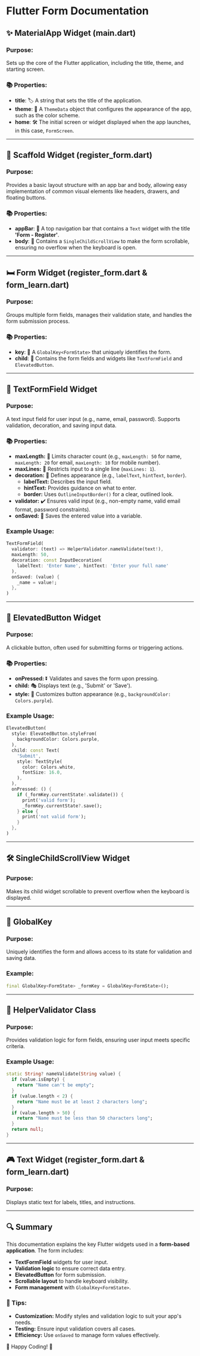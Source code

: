 
# Flutter Form Documentation 

## ✨ MaterialApp Widget (main.dart)

### Purpose:
Sets up the core of the Flutter application, including the title, theme, and starting screen.

### 📚 Properties:
- **title**: 🏷️ A string that sets the title of the application.
- **theme**: 💎 A `ThemeData` object that configures the appearance of the app, such as the color scheme.
- **home**: 🛠️ The initial screen or widget displayed when the app launches, in this case, `FormScreen`.

---

## 🏡 Scaffold Widget (register_form.dart)

### Purpose:
Provides a basic layout structure with an app bar and body, allowing easy implementation of common visual elements like headers, drawers, and floating buttons.

### 📚 Properties:
- **appBar**: 🎩 A top navigation bar that contains a `Text` widget with the title **'Form - Register'**.
- **body**: 🚶 Contains a `SingleChildScrollView` to make the form scrollable, ensuring no overflow when the keyboard is open.

---

## 🛏️ Form Widget (register_form.dart & form_learn.dart)

### Purpose:
Groups multiple form fields, manages their validation state, and handles the form submission process.

### 📚 Properties:
- **key**: 🔑 A `GlobalKey<FormState>` that uniquely identifies the form.
- **child**: 👦 Contains the form fields and widgets like `TextFormField` and `ElevatedButton`.

---

## 📝 TextFormField Widget

### Purpose:
A text input field for user input (e.g., name, email, password). Supports validation, decoration, and saving input data.

### 📚 Properties:
- **maxLength:** 🧮 Limits character count (e.g., `maxLength: 50` for name, `maxLength: 20` for email, `maxLength: 10` for mobile number).
- **maxLines:** 📏 Restricts input to a single line (`maxLines: 1`).
- **decoration:** 🎨 Defines appearance (e.g., `labelText`, `hintText`, `border`).
  - **labelText:** Describes the input field.
  - **hintText:** Provides guidance on what to enter.
  - **border:** Uses `OutlineInputBorder()` for a clear, outlined look.
- **validator:** ✔️ Ensures valid input (e.g., non-empty name, valid email format, password constraints).
- **onSaved:** 💾 Saves the entered value into a variable.

### Example Usage:
```dart
TextFormField(
  validator: (text) => HelperValidator.nameValidate(text!),
  maxLength: 50,
  decoration: const InputDecoration(
    labelText: 'Enter Name', hintText: 'Enter your full name'
  ),
  onSaved: (value) {
    _name = value!;
  },
)
```

---

## 💾 ElevatedButton Widget

### Purpose:
A clickable button, often used for submitting forms or triggering actions.

### 📚 Properties:
- **onPressed:** ⏬ Validates and saves the form upon pressing.
- **child:** 🎭 Displays text (e.g., 'Submit' or 'Save').
- **style:** 🎨 Customizes button appearance (e.g., `backgroundColor: Colors.purple`).

### Example Usage:
```dart
ElevatedButton(
  style: ElevatedButton.styleFrom(
    backgroundColor: Colors.purple, 
  ),
  child: const Text(
    'Submit',
    style: TextStyle(
      color: Colors.white,
      fontSize: 16.0,
    ),
  ),
  onPressed: () {
    if (_formKey.currentState!.validate()) {
      print('valid form');
      _formKey.currentState?.save();
    } else {
      print('not valid form');
    }
  },
)
```

---

## 🛠️ SingleChildScrollView Widget

### Purpose:
Makes its child widget scrollable to prevent overflow when the keyboard is displayed.

---

## 🔑 GlobalKey<FormState>

### Purpose:
Uniquely identifies the form and allows access to its state for validation and saving data.

### Example:
```dart
final GlobalKey<FormState> _formKey = GlobalKey<FormState>();
```

---

## 🔧 HelperValidator Class

### Purpose:
Provides validation logic for form fields, ensuring user input meets specific criteria.

### Example Usage:
```dart
static String? nameValidate(String value) {
  if (value.isEmpty) {
    return "Name can't be empty";
  }
  if (value.length < 2) {
    return "Name must be at least 2 characters long";
  }
  if (value.length > 50) {
    return "Name must be less than 50 characters long";
  }
  return null;
}
```

---

## 🎮 Text Widget (register_form.dart & form_learn.dart)

### Purpose:
Displays static text for labels, titles, and instructions.

---

## 🔍 Summary

This documentation explains the key Flutter widgets used in a **form-based application**. The form includes:
- **TextFormField** widgets for user input.
- **Validation logic** to ensure correct data entry.
- **ElevatedButton** for form submission.
- **Scrollable layout** to handle keyboard visibility.
- **Form management** with `GlobalKey<FormState>`.

### 📌 Tips:
- **Customization:** Modify styles and validation logic to suit your app's needs.
- **Testing:** Ensure input validation covers all cases.
- **Efficiency:** Use `onSaved` to manage form values effectively.

🌟 Happy Coding! 🚀